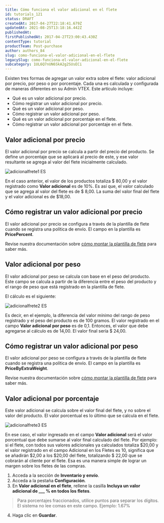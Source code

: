 ```yaml
---
title: Cómo funciona el valor adicional en el flete
id: tutorials_121
status: DRAFT
createdAt: 2017-04-27T22:18:41.679Z
updatedAt: 2021-08-25T13:18:16.442Z
publishedAt: 
firstPublishedAt: 2017-04-27T23:00:43.430Z
contentType: tutorial
productTeam: Post-purchase
author: authors_84
slug: como-funciona-el-valor-adicional-en-el-flete
legacySlug: como-funciona-el-valor-adicional-en-el-flete
subcategory: 1UL6Q7nUN6SkA2g2SUsECi
---
```


Existen tres formas de agregar un valor extra sobre el flete: valor adicional por precio, por peso o por porcentaje. Cada una es calculada y configurada de maneras diferentes en su Admin VTEX. Este artículo incluye:

- Qué es un valor adicional por precio.
- Cómo registrar un valor adicional por precio.
- Qué es un valor adicional por peso.
- Cómo registrar un valor adicional por peso.
- Qué es un valor adicional por porcentaje en el flete.
- Cómo registrar un valor adicional por porcentaje en el flete.

## Valor adicional por precio

El valor adicional por precio se calcula a partir del precio del producto. Se define un porcentaje que se aplicará al precio de este, y ese valor resultante se agrega al valor del flete inicialmente calculado.

![adicionalfrete1 ES](//images.ctfassets.net/alneenqid6w5/7iLxQxdxAWMcm22yieiyc0/310afec9d0940032a726e33b47e490d4/adicionalfrete1_ES.png)

En el caso anterior, el valor de los productos totaliza $ 80,00 y el valor registrado como __Valor adicional__ es de 10%. Es así que, el valor calculado que se agrega al valor del flete es de $ 8,00. La suma del valor final del flete y el valor adicional es de $18,00.

## Cómo registrar un valor adicional por precio

El valor adicional por precio se configura a través de la plantilla de flete cuando se registra una política de envío. El campo en la plantilla es **PricePercent**.

Revise nuestra documentación sobre [cómo montar la plantilla de flete](https://help.vtex.com/tutorial/como-montar-a-planilha-de-frete--tutorials_127?locale=es) para saber más.

## Valor adicional por peso

El valor adicional por peso se calcula con base en el peso del producto. Este campo se calcula a partir de la diferencia entre el peso del producto y el rango de peso que está registrado en la plantilla de flete.

El cálculo es el siguiente:

![adicionalfrete2 ES](//images.ctfassets.net/alneenqid6w5/2bPpmLHucko8eGOEMUKEsQ/52029655a5f69fd3f358f780a3f89cc3/adicionalfrete2_ES.png)

Es decir, en el ejemplo, la diferencia del valor mínimo del rango de peso registrado y el peso del producto es de 100 gramos. El valor registrado en el campo __Valor adicional por peso__ es de 0,1. Entonces, el valor que debe agregarse al cálculo es de 14,00. El valor final sería $ 24,00.

## Cómo registrar un valor adicional por peso

El valor adicional por peso se configura a través de la plantilla de flete cuando se registra una política de envío. El campo en la plantilla es **PriceByExtraWeight**.

Revise nuestra documentación sobre [cómo montar la plantilla de flete](https://help.vtex.com/tutorial/como-montar-a-planilha-de-frete--tutorials_127?locale=es) para saber más.

## Valor adicional por porcentaje

Este valor adicional se calcula sobre el valor final del flete, y no sobre el valor del producto. El valor porcentual es lo último que se calcula en el flete.

![adicionalfrete3 ES](//images.ctfassets.net/alneenqid6w5/7oQJz0N7qMuqyCWWm02KS6/3d1fceaaae7a96a930b81fa304dcc128/adicionalfrete3_ES.png)

En ese caso, el valor ingresado en el campo __Valor adicional__ será el valor porcentual que debe sumarse al valor final calculado del flete. Por ejemplo: si el flete, con todos sus valores adicionales ya calculados totaliza $20,00 y el valor registrado en el campo Adicional en los Fletes es 10, significa que se añadirán $2,00 a los $20,00 del flete, totalizando $ 22,00 que se cobrarán al cliente por el flete. Esa es una manera simple de lograr un margen sobre los fletes de las compras.

1. Acceda a la sección de **Inventario y envío**.
2. Acceda a la pestaña **Configuración**.
3. En **Valor adicional en el flete**, rellene la casilla **Incluya un valor adicional de ___ % en todos los fletes**.

> Para porcentajes fraccionados, utilice puntos para separar los dígitos. El sistema no lee comas en este campo. Ejemplo: 1.67%

4. Haga clic en **Guardar**.


